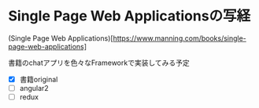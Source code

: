# Single Page Web Applicationsの写経

(Single Page Web Applications)[https://www.manning.com/books/single-page-web-applications]

書籍のchatアプリを色々なFrameworkで実装してみる予定

- [x] 書籍original
- [ ] angular2
- [ ] redux
